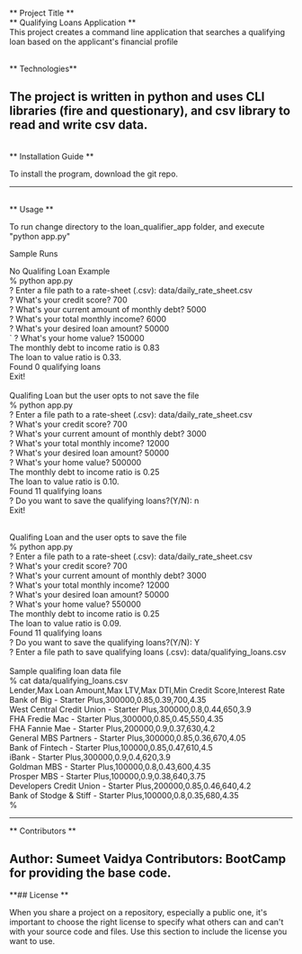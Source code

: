 ** Project Title ** <br/>
** Qualifying Loans Application **<br/>
This project creates a command line application that searches a qualifying loan based on the applicant's financial profile

<br/>
** Technologies** <br/>

The project is written in python and uses CLI libraries (fire and questionary), and csv library to read and write csv data.
---
<br/>
** Installation Guide ** <br/>

To install the program, download the git repo.

---
<br/>
** Usage ** <br/>

To run change directory to the loan_qualifier_app folder, and execute "python app.py" <br/>

Sample Runs <br/>

No Qualifing Loan Example <br/>
% python app.py<br/>
? Enter a file path to a rate-sheet (.csv): data/daily_rate_sheet.csv<br/>
? What's your credit score? 700<br/>
? What's your current amount of monthly debt? 5000<br/>
? What's your total monthly income? 6000<br/>
? What's your desired loan amount? 50000<br/>`
? What's your home value? 150000 <br/>
The monthly debt to income ratio is 0.83<br/>
The loan to value ratio is 0.33.<br/>
Found 0 qualifying loans<br/>
Exit!<br/>
<br/>
Qualifing Loan but the user opts to not save the file<br/>
% python app.py<br/>
? Enter a file path to a rate-sheet (.csv): data/daily_rate_sheet.csv<br/>
? What's your credit score? 700<br/>
? What's your current amount of monthly debt? 3000<br/>
? What's your total monthly income? 12000<br/>
? What's your desired loan amount? 50000<br/>
? What's your home value? 500000<br/>
The monthly debt to income ratio is 0.25<br/>
The loan to value ratio is 0.10.<br/>
Found 11 qualifying loans<br/>
? Do you want to save the qualifying loans?(Y/N): n<br/>
Exit!<br/>
<br/>


Qualifing Loan and the user opts to save the file<br/>
% python app.py<br/>
? Enter a file path to a rate-sheet (.csv): data/daily_rate_sheet.csv<br/>
? What's your credit score? 700<br/>
? What's your current amount of monthly debt? 3000<br/>
? What's your total monthly income? 12000<br/>
? What's your desired loan amount? 50000<br/>
? What's your home value? 550000<br/>
The monthly debt to income ratio is 0.25<br/>
The loan to value ratio is 0.09.<br/>
Found 11 qualifying loans<br/>
? Do you want to save the qualifying loans?(Y/N): Y<br/>
? Enter a file path to save qualifying loans (.csv): data/qualifying_loans.csv<br/>
<br/>
Sample qualifing loan data file<br/>
% cat data/qualifying_loans.csv<br/>
Lender,Max Loan Amount,Max LTV,Max DTI,Min Credit Score,Interest Rate<br/>
Bank of Big - Starter Plus,300000,0.85,0.39,700,4.35<br/>
West Central Credit Union - Starter Plus,300000,0.8,0.44,650,3.9<br/>
FHA Fredie Mac - Starter Plus,300000,0.85,0.45,550,4.35<br/>
FHA Fannie Mae - Starter Plus,200000,0.9,0.37,630,4.2<br/>
General MBS Partners - Starter Plus,300000,0.85,0.36,670,4.05<br/>
Bank of Fintech - Starter Plus,100000,0.85,0.47,610,4.5<br/>
iBank - Starter Plus,300000,0.9,0.4,620,3.9<br/>
Goldman MBS - Starter Plus,100000,0.8,0.43,600,4.35<br/>
Prosper MBS - Starter Plus,100000,0.9,0.38,640,3.75<br/>
Developers Credit Union - Starter Plus,200000,0.85,0.46,640,4.2<br/>
Bank of Stodge & Stiff - Starter Plus,100000,0.8,0.35,680,4.35<br/>
% <br/>

---

** Contributors **

Author: Sumeet Vaidya
Contributors: BootCamp for providing the base code.
---

**## License **

When you share a project on a repository, especially a public one, it's important to choose the right license to specify what others can and can't with your source code and files. Use this section to include the license you want to use.
